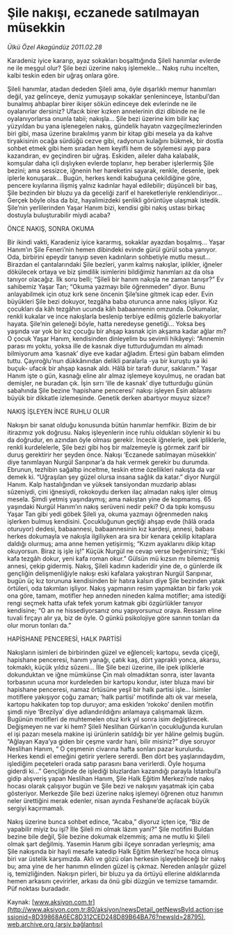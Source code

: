 # Şile nakışı, eczanede satılmayan müsekkin

*Ülkü Özel Akagündüz 2011.02.28*

<font class="agenda2NewsSpot">
 Karadeniz iyice kararıp, ayaz sokakları boşalttığında Şileli hanımlar evlerde ne ile meşgul olur? Şile bezi üzerine nakış işlemekle... Nakış ruhu incelten, kalbi teskin eden bir uğraş onlara göre.
</font>
<font class="newsDetail">
 <p>
  <p class="MsoNormal">
   Şileli hanımlar, atadan dededen Şileli ama, öyle dışarlıklı memur hanımları değil, yaz gelinceye, deniz yumuşayıp sokaklar şenleninceye, İstanbul’dan bunalmış ahbaplar birer ikişer sökün edinceye dek evlerinde ne ile oyalanırlar dersiniz? Ufacık birer kızken annelerinin dizi dibinde ne ile oyalanıyorlarsa onunla tabii; nakışla... Şile bezi üzerine kim bilir kaç yüzyıldan bu yana işlenegelen nakış, gündelik hayatın vazgeçilmezlerinden biri gibi, masa üzerine bırakılmış yarım bir kitap gibi mesela ya da kahve tiryakisinin ocağa sürdüğü cezve gibi, radyonun kulağını bükmek, bir dostla sohbet etmek gibi hem sıradan hem keyifli hem de söylemesi ayıp para kazandıran, ev geçindiren bir uğraş. Eskiden, aileler daha kalabalık, komşular daha içli dışlıyken evlerde toplanır, hep beraber işlerlermiş Şile bezini; ama sessizce, iğnenin her hareketini sayarak, renkle, desenle, ipek iplerle konuşarak… Bugün, herkes kendi kabuğuna çekildiğine göre, pencere kıyılarına ilişmiş yalnız kadınlar hayal edilebilir; düşünceli bir baş, Şile bezinden bir bluzu ya da geceliği zarif el hareketleriyle renklendiriyor... Gerçek böyle olsa da biz, hayalimizdeki şenlikli görüntüye ulaşmak istedik. Şile’nin yerlilerinden Yaşar Hanım bizi, kendisi gibi nakış ustası birkaç dostuyla buluşturabilir miydi acaba?
  </p>
  <p class="MsoNormal">
   <span>
   </span>
   ÖNCE NAKIŞ, SONRA OKUMA
  </p>
  <p class="MsoNormal">
   Bir ikindi vakti, Karadeniz iyice kararmış, sokaklar ayazdan boşalmış… Yaşar Hanım’ın Şile Feneri’nin hemen dibindeki evinde gürül gürül soba yanıyor. Oda, birbirini epeydir tanıyıp seven kadınların sohbetiyle mutlu mesut…
   <span>
   </span>
   Birazdan el çantalarındaki Şile bezleri, yarım kalmış nakışlar, iplikler, iğneler dökülecek ortaya ve biz şimdilik isimlerini bildiğimiz hanımları az da olsa tanıyor olacağız. İlk soru belli; “Şileli bir hanım nakışla ne zaman tanışır?” Ev sahibemiz Yaşar Tan; “Okuma yazmayı bile öğrenmeden” diyor. Bunu anlayabilmek için otuz kırk sene öncenin Şile’sine gitmek icap eder. Evin büyükleri Şile bezi dokuyor, tezgâha baba oturunca anne nakış işliyor. Kız çocukları da kâh tezgâhın ucunda kâh babaannenin omzunda. Dokumalar, renkli kukalar ve ince nakışlarla beslenip terbiye edilmiş gözlerle bakıyorlar hayata. Şile’nin geleneği böyle, hatta neredeyse genetiği… Yoksa beş yaşında var yok bir kız çocuğu bir ahşap kasnak için akşama kadar ağlar mı? O çocuk Yaşar Hanım, kendisinden dinleyelim bu sevimli hikâyeyi: “Annemin parası mı yoktu, yoksa ille de kasnak diye tutturduğumdan mı almadı bilmiyorum ama ‘kasnak’ diye eve kadar ağladım. Ertesi gün babam elimden tuttu. Çayıroğlu’nun dükkânından delikli paralarla -ya bir kuruştu ya iki buçuk- ufacık bir ahşap kasnak aldı. Hâlâ bir tarafı durur, saklarım.” Yaşar Hanım işte o gün, kasnağı eline alır almaz işlemeye koyulmuş, ne oradan bat demişler, ne buradan çık. İşin sırrı ‘ille de kasnak’ diye tutturduğu günün sabahında Şile bezine ‘hapishane penceresi’ nakışı işleyen Esin ablasını büyük bir dikkatle izlemesinde. Genetik derken abartıyor muyuz sizce?
  </p>
  <p class="MsoNormal">
   NAKIŞ İŞLEYEN İNCE RUHLU OLUR
  </p>
  <p class="MsoNormal">
   Nakışın bir sanat olduğu konusunda bütün hanımlar hemfikir. Bizim de bir itirazımız yok doğrusu. Nakış işleyenlerin ince ruhlu oldukları söylenir ki bu da doğrudur, en azından öyle olması gerekir. İncecik iğnelerle, ipek ipliklerle, renkli kurdelelerle, Şile bezi gibi hoş bir malzemeyle iş görmek zarif bir duruş gerektirir her şeyden önce. Nakışı ‘Eczanede satılmayan müsekkin’ diye tanımlayan Nurgül Sarıpınar’a da hak vermek gerekir bu durumda. Ebrunun, tezhibin sağaltıp inceltme, teskin etme özellikleri nakışta da var demek ki. “Uğraşılan şey güzel olursa insana sağlık da katar.” diyor Nurgül Hanım. Kalp hastalığından ve yüksek tansiyondan muzdarip ablası sûzeniydi, çini iğnesiydi, rokokoydu derken ilaç almadan nakış işler olmuş mesela. Şimdi yetmiş yaşındaymış; ama nakıştan yine de kopmamış.
   <span>
   </span>
   65 yaşındaki Nurgül Hanım’ın nakış serüveni nedir peki? O da tıpkı komşusu Yaşar Tan gibi yedi göbek Şileli ya, okuma yazmayı öğrenmeden nakış işlerken bulmuş kendisini. Çocukluğunun geçtiği ahşap evde (hâlâ orada oturuyor) dedesi, babaannesi, babaannesinin kız kardeşi, annesi, babası herkes dokumayla ve nakışla ilgiliyken ara sıra bir kenara çekilip kitaplara daldığı olurmuş; ama anne hemen yetişirmiş; “Kızım ayaklarını dikip kitap okuyorsun. Biraz iş işle iş!” Küçük Nurgül ne cevap verse beğenirsiniz; “Eski kafa tezgâh dokur, yeni kafa roman okur.”
   <span>
   </span>
   Gülsün mü kızsın mı bilemezmiş annesi, çekip gidermiş. Nakış, Şileli kadının kaderidir yine de, o günlerde ilk gençliğin delişmenliğiyle nakışı eski kafalara yakıştıran Nurgül Sarıpınar, bugün üç kız torununa kendisinden bir hatıra kalsın diye Şile bezinden yatak örtüleri, oda takımları işliyor. Nakış yapmanın resim yapmaktan bir farkı yok ona göre, tamam, motifler hep anneden nineden kalma motifler; ama istediği rengi seçmek hatta ufak tefek yorum katmak gibi özgürlükler tanıyor kendisine; “O an ne hissediyorsanız onu yapıyorsunuz oraya. Ressam eline tuvali fırçayı alır ya, biz de öyle.
   <span>
   </span>
   O günkü psikolojiye göre sarının tonları da olur morun tonları da.”
   <span>
   </span>
  </p>
  <p class="MsoNormal">
   HAPİSHANE PENCERESİ, HALK PARTİSİ
  </p>
  <p class="MsoNormal">
   Nakışların isimleri de birbirinden güzel ve eğlenceli;
   <span>
   </span>
   kartopu, sevda çiçeği, hapishane penceresi, hanım yanağı, çatık kaş, dört yapraklı yonca, akarsu, tokmaklı, küçük yıldız
   <span>
   </span>
   sûzeni… İlle Şile bezi üzerine, ille ipek ipliklerle dokunduktan ve iğne mümkünse Çin malı olmadıktan sonra, ister lavanta torbasının ucuna mor kurdeleden bir kartopu kondur, ister bluza mavi bir hapishane penceresi, namaz örtüsüne yeşil bir halk partisi işle… İsimler motiflere yakışıyor çoğu zaman; ‘halk partisi’ motifinde altı ok var mesela, kartopu hakikaten top top duruyor; ama eskiden ‘rokoko’ denilen motifin şimdi niye ‘Brezilya’ diye adlandırıldığını anlamaya çalışmamak lâzım. Bugünün motifleri de muhtemelen otuz kırk yıl sonra isim değiştirecek. Değişmeyen ne var ki hem? Şileli Neslihan Gürkan’ın çocukluğunda kurulan el işi pazarı mesela makine işi ürünlerin satıldığı bir yer hâline gelmiş bugün. “Ağlayan Kaya’ya giden bir çeşme vardır hani, bilir misiniz?” diye soruyor Neslihan Hanım, “ O çeşmenin civarına hafta sonları pazar kurulurdu. Herkes kendi el emeğini getirir yerlere sererdi. Ben dört beş yaşlarındaydım, işlediğim peçeteleri orada satıp parasını bana verirlerdi. Öyle hoşuma giderdi ki…”
   <span>
   </span>
   Gençliğinde de işlediği bluzlardan kazandığı parayla İstanbul’a gidip alışveriş yapan Neslihan Hanım, Şile Halk Eğitim Merkezi’nde nakış hocası olarak çalışıyor bugün ve Şile bezi ve nakışını yaşatmak için çaba gösteriyor. Merkezde Şile bezi üzerine nakış işlemeyi öğrenen otuz hanımın neler ürettiğini merak edenler, nisan ayında Feshane’de açılacak büyük sergiyi kaçırmamalı.
  </p>
  <p class="MsoNormal">
   Nakış üzerine bunca sohbet edince, “Acaba,” diyoruz içten içe, “Biz de yapabilir miyiz bu işi? İlle Şileli mi olmak lâzım yani?” Şile motifini Buldan bezine bile değil, Şile bezine dokumak elzemmiş; ama ne mutlu ki Şileli olmak şart değilmiş. Yasemin Hanım gibi ilçeye sonradan yerleşmiş; ama Şile nakışında bir hayli mesafe katedip Halk Eğitim Merkezi’ne hoca olmuş biri var üstelik karşımızda. Aklı ve gözü olan herkesin işleyebileceği bir nakış bu; ama yine de her hanımın elinden güzel iş çıkmaz. Nereden anlaşılır güzel iş, temizliğinden. Nakışın pirleri, bir bluzu ya da örtüyü ellerine aldıklarında hemen arkasını çevirirler, arkası da önü gibi düzgün ve temizse tamamdır. Püf noktası buradadır.
  </p>
 </p>
</font>

Kaynak: [www.aksiyon.com.tr](http://www.aksiyon.com.tr:80/aksiyon/newsDetail_getNewsById.action;jsessionid=8D39868A6EC8D312CED248D89B64BA76?newsId=28795), [web.archive.org (arşiv bağlantısı)](http://web.archive.org/web/20110304202212/http://www.aksiyon.com.tr:80/aksiyon/newsDetail_getNewsById.action;jsessionid=8D39868A6EC8D312CED248D89B64BA76?newsId=28795)
